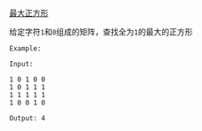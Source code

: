 [最大正方形](https://leetcode.com/problems/maximal-square/)

给定字符`1`和`0`组成的矩阵，查找全为`1`的最大的正方形

```
Example:

Input: 

1 0 1 0 0
1 0 1 1 1
1 1 1 1 1
1 0 0 1 0

Output: 4
```